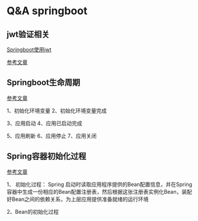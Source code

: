 # Q&A springboot

## jwt验证相关

[Springboot使用jwt](https://www.jianshu.com/p/e88d3f8151db)

[参考文章](https://www.jianshu.com/p/f111328ea8c4)

## Springboot生命周期

[参考文章](https://blog.csdn.net/qq_42714869/article/details/90378124)

1、初始化环境变量
2、初始化环境变量完成

3、应用启动
4、应用已启动完成

5、应用刷新
6、应用停止
7、应用关闭

## Spring容器初始化过程

[参考文章](https://blog.csdn.net/qq_39632561/article/details/83070140)

1、 初始化过程：
Spring 启动时读取应用程序提供的Bean配置信息，并在Spring容器中生成一份相应的Bean配置注册表，然后根据这张注册表实例化Bean，装配好Bean之间的依赖关系，为上层应用提供准备就绪的运行环境

2、Bean的初始化过程
